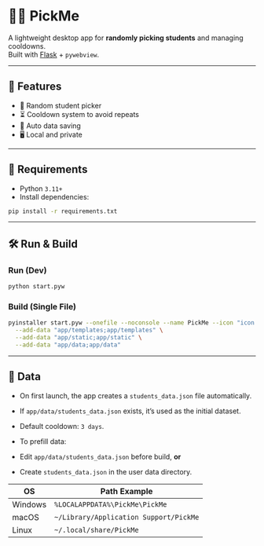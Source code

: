 # 🧑‍🏫 PickMe

A lightweight desktop app for **randomly picking students** and managing cooldowns.  
Built with [Flask](https://flask.palletsprojects.com/) + `pywebview`.

---

## 🚀 Features

- 🎯 Random student picker  
- ⏳ Cooldown system to avoid repeats  
- 💾 Auto data saving  
- 🖥️ Local and private

---

## 🧰 Requirements

- Python `3.11+`
- Install dependencies:

```bash
pip install -r requirements.txt
````

---

## 🛠️ Run & Build

### Run (Dev)

```bash
python start.pyw
```

### Build (Single File)

```bash
pyinstaller start.pyw --onefile --noconsole --name PickMe --icon "icon.ico" \
  --add-data "app/templates;app/templates" \
  --add-data "app/static;app/static" \
  --add-data "app/data;app/data"
```

---

## 📁 Data

- On first launch, the app creates a `students_data.json` file automatically.
- If `app/data/students_data.json` exists, it’s used as the initial dataset.
- Default cooldown: `3 days`.
- To prefill data:

- Edit `app/data/students_data.json` before build, **or**
- Create `students_data.json` in the user data directory.

| OS      | Path Example                           |
| ------- | -------------------------------------- |
| Windows | `%LOCALAPPDATA%\PickMe\PickMe`         |
| macOS   | `~/Library/Application Support/PickMe` |
| Linux   | `~/.local/share/PickMe`                |
